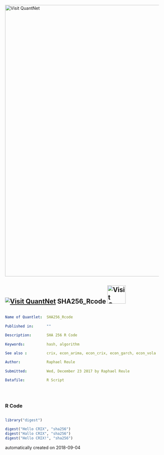 [<img src="https://github.com/QuantLet/Styleguide-and-FAQ/blob/master/pictures/banner.png" width="888" alt="Visit QuantNet">](http://quantlet.de/)

## [<img src="https://github.com/QuantLet/Styleguide-and-FAQ/blob/master/pictures/qloqo.png" alt="Visit QuantNet">](http://quantlet.de/) **SHA256_Rcode** [<img src="https://github.com/QuantLet/Styleguide-and-FAQ/blob/master/pictures/QN2.png" width="60" alt="Visit QuantNet 2.0">](http://quantlet.de/)

```yaml

Name of Quantlet:  SHA256_Rcode
 
Published in:      ""
  
Description:       SHA 256 R Code
 
Keywords:          hash, algorithm

See also :         crix, econ_arima, econ_crix, econ_garch, econ_vola

Author:            Raphael Reule
  
Submitted:         Wed, December 23 2017 by Raphael Reule
  
Datafile:          R Script


  

```

### R Code
```r

library("digest")

digest("Hello CRIX", "sha256")
digest("Hallo CRIX", "sha256")
digest("Hello CRIX!", "sha256")


```

automatically created on 2018-09-04